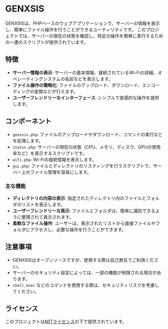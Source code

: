 # GENXSIS

GENXSISは、PHPベースのウェブアプリケーションで、サーバーの情報を表示し、簡単にファイル操作を行うことができるユーティリティです。
このプロジェクトでは、サーバーの現在の状態を確認し、特定の操作を簡単に実行するための一連のスクリプトが提供されています。

## 特徴

- **サーバー情報の表示**: サーバーの基本情報、接続されているWi-Fiの詳細、オペレーティングシステムの名前などを表示します。
- **ファイル操作の簡略化**: ファイルのアップロード、ダウンロード、エンコーディングの変換などが行えます。
- **ユーザーフレンドリーなインターフェース**: シンプルで直感的な操作を提供します。

## コンポーネント

- `genxsis.php`: ファイルのアップロードやダウンロード、コマンドの実行などを処理します。
- `status.php`: サーバーの現在の状態（CPU、メモリ、ディスク、GPUの使用率など）を表示するスクリプトです。
- `wifi.php`: Wi-Fiの接続情報を表示します。
- `gui.php`: ファイルとディレクトリのリスティングを行うスクリプトで、サーバー上のファイル管理を容易にします。

### 主な機能
- **ディレクトリの内容の表示**: 指定されたディレクトリ内のファイルとフォルダのリストを表示します。
- **ユーザーフレンドリーな表示**: ファイルとフォルダは、簡単に識別できるように整理されて表示されます。
- **柔軟なファイル操作**: ユーザーは、表示されたリストから直接ファイルやフォルダにアクセスし、必要な操作を行うことができます。

## 注意事項

- GENXSISはオープンソースですが、使用する際は自己責任でご利用ください。
- サーバーのセキュリティ設定によっては、一部の機能が制限される場合があります。
- `shell_exec` などのコマンドを使用する際は、セキュリティリスクを考慮してください。

## ライセンス

このプロジェクトは[MITライセンス](LICENSE)の下で提供されています。